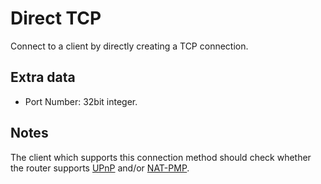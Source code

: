 # Direct TCP

Connect to a client by directly creating a TCP connection.

## Extra data

- Port Number: 32bit integer.

## Notes

The client which supports this connection method should check whether the router supports [UPnP](https://en.wikipedia.org/wiki/Universal_Plug_and_Play) and/or [NAT-PMP](https://en.wikipedia.org/wiki/NAT_Port_Mapping_Protocol).
